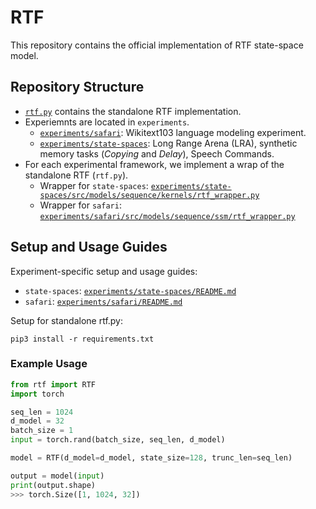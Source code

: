 # RTF
This repository contains the official implementation of RTF state-space model.

## Repository Structure

- [`rtf.py`](rtf.py) contains the standalone RTF implementation.
- Experiemnts are located in `experiments`.
	- [`experiments/safari`](experiments/safari): Wikitext103 language modeling experiment. 
	- [`experiments/state-spaces`](experiments/state-spaces): Long Range Arena (LRA), synthetic memory tasks (*Copying* and *Delay*), Speech Commands. 
- For each experimental framework, we implement a wrap of the standalone RTF (`rtf.py`).
	- Wrapper for `state-spaces`: [`experiments/state-spaces/src/models/sequence/kernels/rtf_wrapper.py`](experiments/state-spaces/src/models/sequence/kernels/rtf_wrapper.py)
	- Wrapper for `safari`: [`experiments/safari/src/models/sequence/ssm/rtf_wrapper.py`](experiments/safari/src/models/sequence/ssm/rtf_wrapper.py)

## Setup and Usage Guides

Experiment-specific setup and usage guides:
- `state-spaces`: [`experiments/state-spaces/README.md`](experiments/state-spaces/README.md)
- `safari`: [`experiments/safari/README.md`](experiments/safari/README.md)

Setup for standalone rtf.py:
```
pip3 install -r requirements.txt
```

### Example Usage

```python
from rtf import RTF
import torch

seq_len = 1024
d_model = 32
batch_size = 1
input = torch.rand(batch_size, seq_len, d_model)

model = RTF(d_model=d_model, state_size=128, trunc_len=seq_len)

output = model(input)
print(output.shape)
>>> torch.Size([1, 1024, 32])
```
